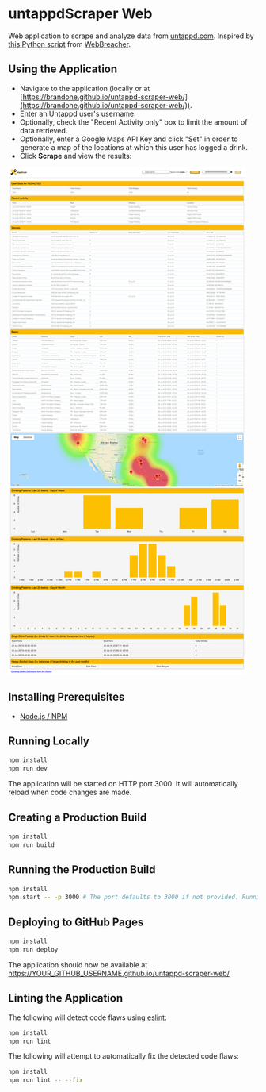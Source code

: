 # untappdScraper Web

Web application to scrape and analyze data from [untappd.com](https://untappd.com/). Inspired by [this Python script](https://github.com/WebBreacher/untappdScraper) from [WebBreacher](https://github.com/WebBreacher).

## Using the Application

* Navigate to the application (locally or at [https://brandone.github.io/untappd-scraper-web/](https://brandone.github.io/untappd-scraper-web/)).
* Enter an Untappd user's username.
* Optionally, check the "Recent Activity only" box to limit the amount of data retrieved.
* Optionally, enter a Google Maps API Key and click "Set" in order to generate a map of the locations at which this user has logged a drink.
* Click **Scrape** and view the results:

![Example](./example.png)

## Installing Prerequisites

* [Node.js / NPM](https://nodejs.org/en/download/)

## Running Locally

```bash
npm install
npm run dev
```

The application will be started on HTTP port 3000. It will automatically reload when code changes are made.

## Creating a Production Build

```bash
npm install
npm run build
```

## Running the Production Build

```bash
npm install
npm start -- -p 3000 # The port defaults to 3000 if not provided. Running on reserved ports requires sudo.
```

## Deploying to GitHub Pages

```bash
npm install
npm run deploy
```

The application should now be available at https://YOUR_GITHUB_USERNAME.github.io/untappd-scraper-web/

## Linting the Application

The following will detect code flaws using [eslint](https://eslint.org/):

```bash
npm install
npm run lint
```

The following will attempt to automatically fix the detected code flaws:

```bash
npm install
npm run lint -- --fix
```
